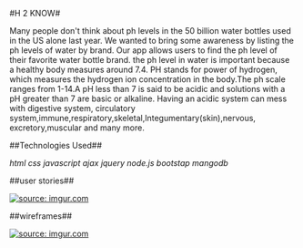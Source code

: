 <!-- Title -->
#H 2 KNOW#

<!-- Descriptions -->
Many people don't think about ph levels in the 50 billion water bottles used in the US alone last year. We wanted to bring some awareness by listing the ph levels of water by brand. Our app allows users to find the ph level of their favorite water bottle brand. the ph level in water is important because a healthy body measures around 7.4. PH stands for power of hydrogen, which measures the hydrogen ion concentration in the body.The ph scale ranges from 1-14.A pH less than 7 is said to be acidic and solutions with a pH greater than 7 are basic or alkaline. Having an acidic system can mess with digestive system, circulatory system,immune,respiratory,skeletal,Integumentary(skin),nervous, excretory,muscular and many more.

##Technologies Used##

*html*
*css*
*javascript*
*ajax*
*jquery*
*node.js*
*bootstap*
*mangodb*


##user stories##

<a href="http://imgur.com/1kN6erK"><img src="http://i.imgur.com/1kN6erK.png" title="source: imgur.com" /></a>


##wireframes##

<a href="http://imgur.com/35FdRWW"><img src="http://i.imgur.com/35FdRWW.jpg" title="source: imgur.com" /></a>
